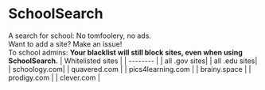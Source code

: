 # SchoolSearch
A search for school: No tomfoolery, no ads.
<br>
Want to add a site? Make an issue!
<br>
To school admins: **Your blacklist will still block sites, even when using SchoolSearch.**
| Whitelisted sites   |
| -------- |
| all .gov sites|
| all .edu sites|
| schoology.com|
| quavered.com |
| pics4learning.com |
| brainy.space |
| prodigy.com |
| clever.com |
